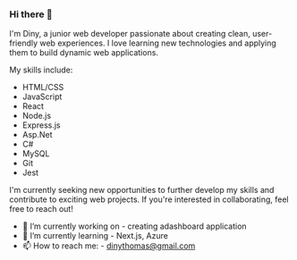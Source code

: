 ### Hi there 👋

I'm Diny, a junior web developer passionate about creating clean, user-friendly web experiences. I love learning new technologies and applying them to build dynamic web applications.

My skills include:

* HTML/CSS
* JavaScript
* React
* Node.js
* Express.js
* Asp.Net
* C#
* MySQL
* Git
* Jest

I'm currently seeking new opportunities to further develop my skills and contribute to exciting web projects. If you're interested in collaborating, feel free to reach out!

- 🔭 I’m currently working on - creating adashboard application
- 🌱 I’m currently learning - Next.js, Azure
- 📫 How to reach me: - dinythomas@gmail.com
 <!---
- 👯 I’m looking to collaborate on ...
- 🤔 I’m looking for help with ...
- 💬 Ask me about ...
- 😄 Pronouns: ...
- ⚡ Fun fact: ...
-->
